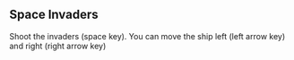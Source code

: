 ## Space Invaders
Shoot the invaders (space key). You can move the ship left (left arrow key) and right (right arrow key)